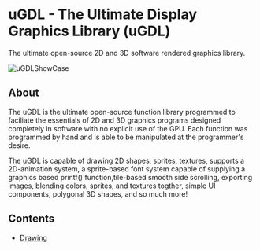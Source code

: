 # uGDL - The Ultimate Display Graphics Library (uGDL)
The ultimate open-source 2D and 3D software rendered graphics library.

![uGDLShowCase](https://user-images.githubusercontent.com/108719757/235556187-221586d5-e169-4da8-9a39-79d6f3fbc6cb.png)

## About
The uGDL is the ultimate open-source function library programmed to faciliate the essentials of 2D and 3D graphics programs
designed completely in software with no explicit use of the GPU. Each function was programmed by hand and is able to be manipulated
at the programmer's desire.

The uGDL is capable of drawing 2D shapes, sprites, textures, supports a 2D-animation system, a sprite-based font system capable of supplying a graphics based printf() function,tile-based smooth side scrolling, exporting images, blending colors, sprites, and textures togther, simple UI components, polygonal 3D shapes, and so much more!

## Contents
<!--ts-->
* [Drawing](#drawing)


<!--te-->
